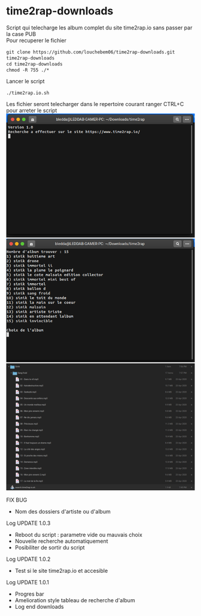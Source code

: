 # time2rap-downloads
Script qui telecharge les album complet du site time2rap.io sans passer par la case PUB<br>
Pour recuperer le fichier
```shell
git clone https://github.com/louchebem06/time2rap-downloads.git time2rap-downloads
cd time2rap-downloads
chmod -R 755 ./*
```
Lancer le script
```shell
./time2rap.io.sh
```
Les fichier seront telecharger dans le repertoire courant ranger
CTRL+C pour arreter le script
![alt text](https://github.com/louchebem06/time2rap-downloads/blob/main/img/1.png?raw=true)
![alt text](https://github.com/louchebem06/time2rap-downloads/blob/main/img/2.png?raw=true)
![alt text](https://github.com/louchebem06/time2rap-downloads/blob/main/img/3.png?raw=true)

FIX BUG
- Nom des dossiers d'artiste ou d'album

Log UPDATE 1.0.3
- Reboot du script : parametre vide ou mauvais choix
- Nouvelle recherche automatiquement
- Posibiliter de sortir du script

Log UPDATE 1.0.2
- Test si le site time2rap.io et accesible

Log UPDATE 1.0.1
- Progres bar
- Amelioration style tableau de recherche d'album
- Log end downloads